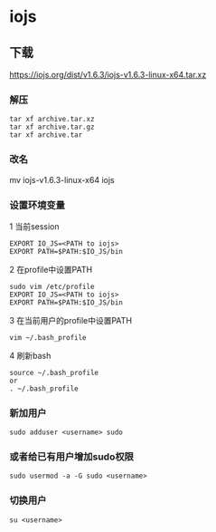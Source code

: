 # iojs
## 下载
https://iojs.org/dist/v1.6.3/iojs-v1.6.3-linux-x64.tar.xz

### 解压
````
tar xf archive.tar.xz
tar xf archive.tar.gz
tar xf archive.tar
````

### 改名
mv iojs-v1.6.3-linux-x64 iojs

### 设置环境变量
1 当前session 
````
EXPORT IO_JS=<PATH to iojs>
EXPORT PATH=$PATH:$IO_JS/bin
````
2 在profile中设置PATH
````
sudo vim /etc/profile
EXPORT IO_JS=<PATH to iojs>
EXPORT PATH=$PATH:$IO_JS/bin
````
3 在当前用户的profile中设置PATH
````
vim ~/.bash_profile
````
4 刷新bash
````
source ~/.bash_profile
or
. ~/.bash_profile
````

### 新加用户
``
sudo adduser <username> sudo
``
### 或者给已有用户增加sudo权限
``
sudo usermod -a -G sudo <username>
``

### 切换用户
``
su <username>
``


